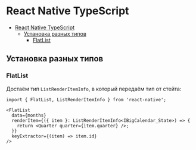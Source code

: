 # React Native TypeScript

- [React Native TypeScript](#react-native-typescript)
  - [Установка разных типов](#установка-разных-типов)
    - [FlatList](#flatlist)


## Установка разных типов

### FlatList

Достаём тип `ListRenderItemInfo`, в который передаём тип от стейта: 

```tsx
import { FlatList, ListRenderItemInfo } from 'react-native';

<FlatList
  data={months}
  renderItem={({ item }: ListRenderItemInfo<IBigCalendar_State>) => {
    return <Quarter quarter={item.quarter} />;
  }}
  keyExtractor={(item) => item.id}
/>
```